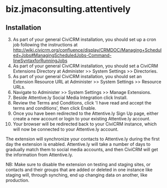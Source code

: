 biz.jmaconsulting.attentively
=============================

Installation
------------

3. As part of your general CiviCRM installation, you should set up a cron job following the instructions at http://wiki.civicrm.org/confluence/display/CRMDOC/Managing+Scheduled+Jobs#ManagingScheduledJobs-Command-lineSyntaxforRunningJobs
4. As part of your general CiviCRM installation, you should set a CiviCRM Extensions Directory at Administer >> System Settings >> Directories.
2. As part of your general CiviCRM installation, you should set an Extension Resource URL at Administer >> System Settings >> Resource URLs.
4. Navigate to Administer >> System Settings >> Manage Extensions.
4. Beside Attentive.ly Social Media Integration click Install.
5. Review the Terms and Conditions, click 'I have read and accept the terms and conditions', then click Enable.
6. Once you have been redirected to the Attentive.ly Sign Up page, either create a new account or login to your existing Attentive.ly account.
7. Your browser will be redirected back to your CiviCRM instance, which will now be connected to your Attentive.ly account.

The extension will synchronize your contacts to Attentive.ly during the first day the extension is enabled. Attentive.ly will take a number of days to gradually match them to social media accounts, and then CiviCRM will get the information from Attentive.ly.

NB: Make sure to disable the extension on testing and staging sites, or contacts and their groups that are added or deleted in one instance like staging will, through synching, end up changing data on another, like production.
